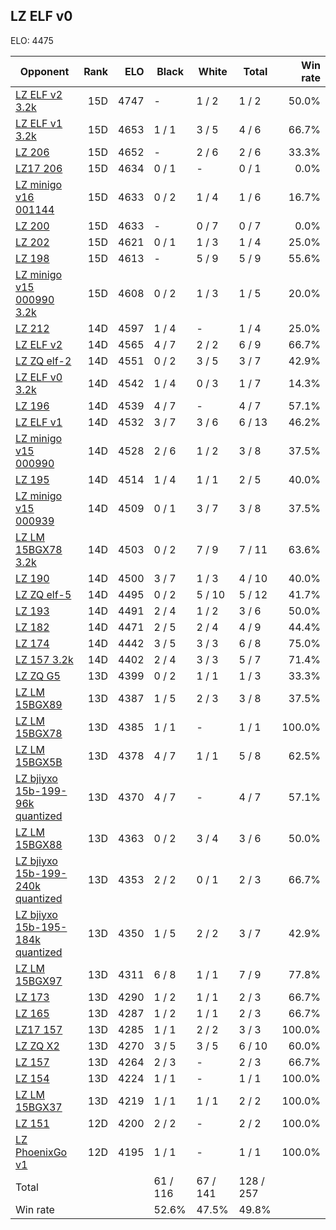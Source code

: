 ## LZ ELF v0 ##

ELO: 4475

Opponent | Rank | ELO | Black | White | Total | Win rate
---------|-----:|----:|-------|-------|-------|-------:
[LZ ELF v2 3.2k](LZ%20ELF%20v2%203.2k.md) | 15D | 4747 | - | 1 / 2 | 1 / 2 | 50.0%
[LZ ELF v1 3.2k](LZ%20ELF%20v1%203.2k.md) | 15D | 4653 | 1 / 1 | 3 / 5 | 4 / 6 | 66.7%
[LZ 206](LZ%20206.md) | 15D | 4652 | - | 2 / 6 | 2 / 6 | 33.3%
[LZ17 206](LZ17%20206.md) | 15D | 4634 | 0 / 1 | - | 0 / 1 | 0.0%
[LZ minigo v16 001144](LZ%20minigo%20v16%20001144.md) | 15D | 4633 | 0 / 2 | 1 / 4 | 1 / 6 | 16.7%
[LZ 200](LZ%20200.md) | 15D | 4633 | - | 0 / 7 | 0 / 7 | 0.0%
[LZ 202](LZ%20202.md) | 15D | 4621 | 0 / 1 | 1 / 3 | 1 / 4 | 25.0%
[LZ 198](LZ%20198.md) | 15D | 4613 | - | 5 / 9 | 5 / 9 | 55.6%
[LZ minigo v15 000990 3.2k](LZ%20minigo%20v15%20000990%203.2k.md) | 15D | 4608 | 0 / 2 | 1 / 3 | 1 / 5 | 20.0%
[LZ 212](LZ%20212.md) | 14D | 4597 | 1 / 4 | - | 1 / 4 | 25.0%
[LZ ELF v2](LZ%20ELF%20v2.md) | 14D | 4565 | 4 / 7 | 2 / 2 | 6 / 9 | 66.7%
[LZ ZQ elf-2](LZ%20ZQ%20elf-2.md) | 14D | 4551 | 0 / 2 | 3 / 5 | 3 / 7 | 42.9%
[LZ ELF v0 3.2k](LZ%20ELF%20v0%203.2k.md) | 14D | 4542 | 1 / 4 | 0 / 3 | 1 / 7 | 14.3%
[LZ 196](LZ%20196.md) | 14D | 4539 | 4 / 7 | - | 4 / 7 | 57.1%
[LZ ELF v1](LZ%20ELF%20v1.md) | 14D | 4532 | 3 / 7 | 3 / 6 | 6 / 13 | 46.2%
[LZ minigo v15 000990](LZ%20minigo%20v15%20000990.md) | 14D | 4528 | 2 / 6 | 1 / 2 | 3 / 8 | 37.5%
[LZ 195](LZ%20195.md) | 14D | 4514 | 1 / 4 | 1 / 1 | 2 / 5 | 40.0%
[LZ minigo v15 000939](LZ%20minigo%20v15%20000939.md) | 14D | 4509 | 0 / 1 | 3 / 7 | 3 / 8 | 37.5%
[LZ LM 15BGX78 3.2k](LZ%20LM%2015BGX78%203.2k.md) | 14D | 4503 | 0 / 2 | 7 / 9 | 7 / 11 | 63.6%
[LZ 190](LZ%20190.md) | 14D | 4500 | 3 / 7 | 1 / 3 | 4 / 10 | 40.0%
[LZ ZQ elf-5](LZ%20ZQ%20elf-5.md) | 14D | 4495 | 0 / 2 | 5 / 10 | 5 / 12 | 41.7%
[LZ 193](LZ%20193.md) | 14D | 4491 | 2 / 4 | 1 / 2 | 3 / 6 | 50.0%
[LZ 182](LZ%20182.md) | 14D | 4471 | 2 / 5 | 2 / 4 | 4 / 9 | 44.4%
[LZ 174](LZ%20174.md) | 14D | 4442 | 3 / 5 | 3 / 3 | 6 / 8 | 75.0%
[LZ 157 3.2k](LZ%20157%203.2k.md) | 14D | 4402 | 2 / 4 | 3 / 3 | 5 / 7 | 71.4%
[LZ ZQ G5](LZ%20ZQ%20G5.md) | 13D | 4399 | 0 / 2 | 1 / 1 | 1 / 3 | 33.3%
[LZ LM 15BGX89](LZ%20LM%2015BGX89.md) | 13D | 4387 | 1 / 5 | 2 / 3 | 3 / 8 | 37.5%
[LZ LM 15BGX78](LZ%20LM%2015BGX78.md) | 13D | 4385 | 1 / 1 | - | 1 / 1 | 100.0%
[LZ LM 15BGX5B](LZ%20LM%2015BGX5B.md) | 13D | 4378 | 4 / 7 | 1 / 1 | 5 / 8 | 62.5%
[LZ bjiyxo 15b-199-96k quantized](LZ%20bjiyxo%2015b-199-96k%20quantized.md) | 13D | 4370 | 4 / 7 | - | 4 / 7 | 57.1%
[LZ LM 15BGX88](LZ%20LM%2015BGX88.md) | 13D | 4363 | 0 / 2 | 3 / 4 | 3 / 6 | 50.0%
[LZ bjiyxo 15b-199-240k quantized](LZ%20bjiyxo%2015b-199-240k%20quantized.md) | 13D | 4353 | 2 / 2 | 0 / 1 | 2 / 3 | 66.7%
[LZ bjiyxo 15b-195-184k quantized](LZ%20bjiyxo%2015b-195-184k%20quantized.md) | 13D | 4350 | 1 / 5 | 2 / 2 | 3 / 7 | 42.9%
[LZ LM 15BGX97](LZ%20LM%2015BGX97.md) | 13D | 4311 | 6 / 8 | 1 / 1 | 7 / 9 | 77.8%
[LZ 173](LZ%20173.md) | 13D | 4290 | 1 / 2 | 1 / 1 | 2 / 3 | 66.7%
[LZ 165](LZ%20165.md) | 13D | 4287 | 1 / 2 | 1 / 1 | 2 / 3 | 66.7%
[LZ17 157](LZ17%20157.md) | 13D | 4285 | 1 / 1 | 2 / 2 | 3 / 3 | 100.0%
[LZ ZQ X2](LZ%20ZQ%20X2.md) | 13D | 4270 | 3 / 5 | 3 / 5 | 6 / 10 | 60.0%
[LZ 157](LZ%20157.md) | 13D | 4264 | 2 / 3 | - | 2 / 3 | 66.7%
[LZ 154](LZ%20154.md) | 13D | 4224 | 1 / 1 | - | 1 / 1 | 100.0%
[LZ LM 15BGX37](LZ%20LM%2015BGX37.md) | 13D | 4219 | 1 / 1 | 1 / 1 | 2 / 2 | 100.0%
[LZ 151](LZ%20151.md) | 12D | 4200 | 2 / 2 | - | 2 / 2 | 100.0%
[LZ PhoenixGo v1](LZ%20PhoenixGo%20v1.md) | 12D | 4195 | 1 / 1 | - | 1 / 1 | 100.0%
Total | | | 61 / 116 | 67 / 141 | 128 / 257 | 
Win rate| | | 52.6% | 47.5% | 49.8% | 
